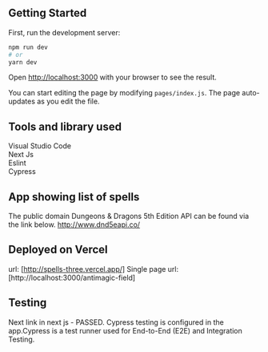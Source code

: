 
## Getting Started

First, run the development server:

```bash
npm run dev
# or
yarn dev
```

Open [http://localhost:3000](http://localhost:3000) with your browser to see the result.

You can start editing the page by modifying `pages/index.js`. The page auto-updates as you edit the file.

## Tools and library used
Visual Studio Code <br/>
Next Js <br/>
Eslint <br/>
Cypress <br/>


## App showing list of spells

The public domain Dungeons & Dragons 5th Edition API can be found via the link below.
http://www.dnd5eapi.co/



## Deployed on Vercel

url: [http://spells-three.vercel.app/]
Single page url: [http://localhost:3000/antimagic-field]


## Testing
Next link in next js - PASSED.
Cypress testing is configured in the app.Cypress is a test runner used for End-to-End (E2E) and Integration Testing.
